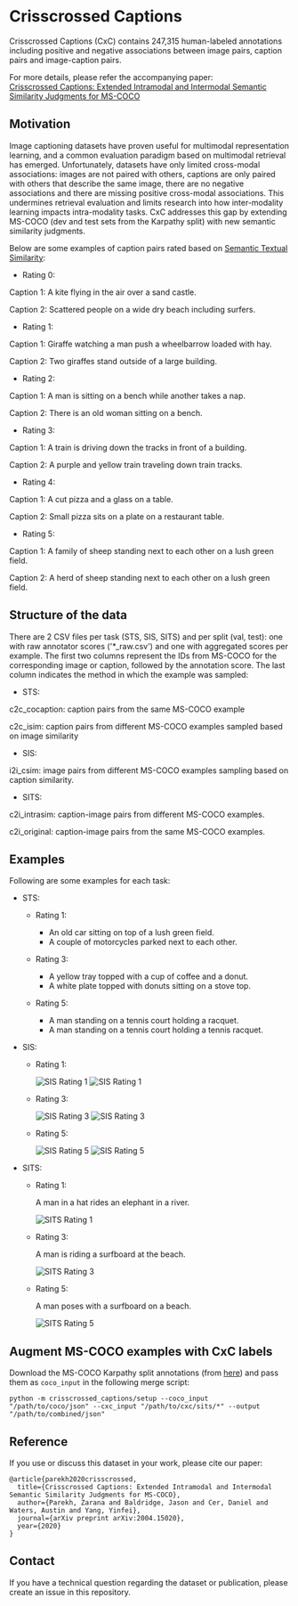 # Crisscrossed Captions

Crisscrossed Captions (CxC) contains 247,315 human-labeled annotations including
positive and negative associations between image pairs, caption pairs and
image-caption pairs.

For more details, please refer the accompanying paper: \
[Crisscrossed Captions: Extended Intramodal and Intermodal Semantic Similarity
Judgments for MS-COCO](https://arxiv.org/abs/2004.15020)

## Motivation

Image captioning datasets have proven useful for multimodal representation
learning, and a common evaluation paradigm based on multimodal retrieval has
emerged. Unfortunately, datasets have only limited cross-modal associations:
images are not paired with others, captions are only paired with others that
describe the same image, there are no negative associations and there are
missing positive cross-modal associations. This undermines retrieval evaluation
and limits research into how inter-modality learning impacts intra-modality
tasks. CxC addresses this gap by extending MS-COCO (dev and test sets from the
Karpathy split) with new semantic similarity judgments.

Below are some examples of caption pairs rated based on
[Semantic Textual Similarity](https://www.aclweb.org/anthology/S12-1051.pdf):

-   Rating 0:

Caption 1: A kite flying in the air over a sand castle.

Caption 2: Scattered people on a wide dry beach including surfers.

-   Rating 1:

Caption 1: Giraffe watching a man push a wheelbarrow loaded with hay.

Caption 2: Two giraffes stand outside of a large building.

-   Rating 2:

Caption 1: A man is sitting on a bench while another takes a nap.

Caption 2: There is an old woman sitting on a bench.

-   Rating 3:

Caption 1: A train is driving down the tracks in front of a building.

Caption 2: A purple and yellow train traveling down train tracks.

-   Rating 4:

Caption 1: A cut pizza and a glass on a table.

Caption 2: Small pizza sits on a plate on a restaurant table.

-   Rating 5:

Caption 1: A family of sheep standing next to each other on a lush green field.

Caption 2: A herd of sheep standing next to each other on a lush green field.

## Structure of the data

There are 2 CSV files per task (STS, SIS, SITS) and per split (val, test): one
with raw annotator scores ('*_raw.csv') and one with aggregated scores per
example. The first two columns represent the IDs from MS-COCO for the
corresponding image or caption, followed by the annotation score. The last
column indicates the method in which the example was sampled:

-   STS:

c2c_cocaption: caption pairs from the same MS-COCO example

c2c_isim: caption pairs from different MS-COCO examples sampled based on image
similarity

-   SIS:

i2i_csim: image pairs from different MS-COCO examples sampling based on caption
similarity.

-   SITS:

c2i_intrasim: caption-image pairs from different MS-COCO examples.

c2i_original: caption-image pairs from the same MS-COCO examples.

## Examples

Following are some examples for each task:

-   STS:

    *   Rating 1:

        *   An old car sitting on top of a lush green field.
        *   A couple of motorcycles parked next to each other.

    *   Rating 3:

        *   A yellow tray topped with a cup of coffee and a donut.
        *   A white plate topped with donuts sitting on a stove top.

    *   Rating 5:

        *   A man standing on a tennis court holding a racquet.
        *   A man standing on a tennis court holding a tennis racquet.

-   SIS:

    *   Rating 1:

        ![SIS Rating 1](images/sis_rating_1_0.png "SIS Rating 1")
        ![SIS Rating 1](images/sis_rating_1_1.png "SIS Rating 1")

    *   Rating 3:

        ![SIS Rating 3](images/sis_rating_3_0.png "SIS Rating 3")
        ![SIS Rating 3](images/sis_rating_3_1.png "SIS Rating 3")

    *   Rating 5:

        ![SIS Rating 5](images/sis_rating_5_0.png "SIS Rating 5")
        ![SIS Rating 5](images/sis_rating_5_1.png "SIS Rating 5")

-   SITS:

    *   Rating 1:

        A man in a hat rides an elephant in a river.

        ![SITS Rating 1](images/sits_rating_1.png "SITS Rating 1")

    *   Rating 3:

        A man is riding a surfboard at the beach.

        ![SITS Rating 3](images/sits_rating_3.png "SITS Rating 3")

    *   Rating 5:

        A man poses with a surfboard on a beach.

        ![SITS Rating 5](images/sits_rating_5.png "SITS Rating 5")

## Augment MS-COCO examples with CxC labels

Download the MS-COCO Karpathy split annotations (from
[here](https://cs.stanford.edu/people/karpathy/deepimagesent)) and pass them as
`coco_input` in the following merge script:

```
python -m crisscrossed_captions/setup --coco_input "/path/to/coco/json" --cxc_input "/path/to/cxc/sits/*" --output "/path/to/combined/json"
```

## Reference

If you use or discuss this dataset in your work, please cite our paper:

```
@article{parekh2020crisscrossed,
  title={Crisscrossed Captions: Extended Intramodal and Intermodal Semantic Similarity Judgments for MS-COCO},
  author={Parekh, Zarana and Baldridge, Jason and Cer, Daniel and Waters, Austin and Yang, Yinfei},
  journal={arXiv preprint arXiv:2004.15020},
  year={2020}
}
```

## Contact

If you have a technical question regarding the dataset or publication, please
create an issue in this repository.
